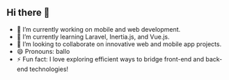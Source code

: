 ## Hi there 👋

<!--
**trikibilel/trikibilel** is a ✨ _special_ ✨ repository because its `README.md` (this file) appears on your GitHub profile.
-->
- 🔭 I’m currently working on mobile and web development.
- 🌱 I’m currently learning Laravel, Inertia.js, and Vue.js.
- 👯 I’m looking to collaborate on innovative web and mobile app projects.
- 😄 Pronouns: ballo
- ⚡ Fun fact: I love exploring efficient ways to bridge front-end and back-end technologies!

